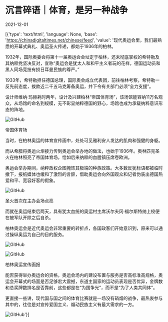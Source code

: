 # 沉言碎语｜体育，是另一种战争

2021-12-01

[{'type': 'text/html', 'language': None, 'base': 'https://chinadigitaltimes.net/chinese/feed', 'value': '现代奥运会里，我们最熟悉的开幕式典礼、奥运圣火传递，都始于1936年的柏林。

1932年，国际奥委会将第十一届奥运会会址定于柏林，还未彻底掌权的希特勒及其纳粹党坚决反对，宣称“奥运会是犹太人和和平主义者玩的花样，德国运动员和黑人同场竞技有损日耳曼民族的尊严。”

1933年，希特勒担任德国总理，国际奥会成立代表团，前往柏林考察，希特勒一反先前态度，拨款近二千五马克筹备奥运，并下令有关部门必须“全力支援”。

设计师维纳·玛赫耗时两年，设计及兴建柏林“帝国体育场”，该场馆能容纳11万名观众，从场馆的命名到规模，无不彰显纳粹德国的野心，场馆也成为承载纳粹意识形态的阵地。

![GitHub](https://chinadigitaltimes.net/chinese/files/2021/12/post-674000-61a7848b123eb.)

帝国体育场

当时，在柏林奥运的体育宣传画中，处处可见雅利安人发达的肌肉和强健的身躯。

而从希腊将奥运火炬接力传到奥运会举办地的做法，也始于1936年。奥林匹克圣火在柏林照亮了帝国体育场，恰如后来纳粹的血腥镇压席卷欧洲。

奥运会举办期间，纳粹政权企图掩饰其极端的种族政策。大多数反犹标语都被临时撤下，报纸媒体也缓和了激烈的言辞，借助奥运会向外国观众和记者伪装出德国热爱和平、宽容好客的假象。

![GitHub](https://chinadigitaltimes.net/chinese/files/2021/12/post-674000-61a7848b1928c.)

圣火首次在主办会场点亮

而就在奥运结束后两天，具有犹太血统的奥运村主席沃尔夫冈·福尔斯特纳上校便在被军队开除之后自杀。

柏林奥运会是近代奥运会非常重要的转折点，各国政客们开始意识到，原来可以通过操纵奥运为自己的目的服务。

![GitHub](https://chinadigitaltimes.net/chinese/files/2021/12/post-674000-61a7848b23140.)

![GitHub](https://chinadigitaltimes.net/chinese/files/2021/12/post-674000-61a7848b2c47b.)

柏林奥运宣传画报

能否获得举办奥运会的资格，奥运会场内的建设布置与服务是否高标准高规格，奥运会开幕式的场面是否足够宏大震撼，东道主国家的运动员表现是否优异，金牌数和总奖牌数排名是否靠前，这些都是在“为国争光”，而不是“为了人类共同体”。

更直接一些讲，现代国与国之间的体育比赛就是一场没有硝烟的战争，最热衷参与其中的，往往是对宣传爱国主义、煽动民族主义有最大需求的一方。

![GitHub](https://chinadigitaltimes.net/chinese/files/2021/12/post-674000-61a7848b336aa.)'}]